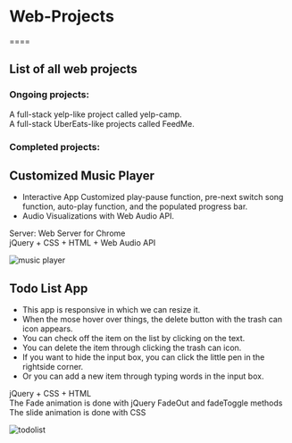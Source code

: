 # Web-Projects
====

List of all web projects
-------

### Ongoing projects:  
A full-stack yelp-like project called yelp-camp.  
A full-stack UberEats-like projects called FeedMe.  

### Completed projects:  

Customized Music Player
------
* Interactive App Customized play-pause function, pre-next switch song function, auto-play function, and the populated progress bar.  
* Audio Visualizations with Web Audio API.  

Server: Web Server for Chrome  
jQuery + CSS + HTML + Web Audio API  


![music player](https://user-images.githubusercontent.com/54572005/96385240-7cdadb00-1147-11eb-8256-32d6359a5b4a.gif)  

Todo List App  
----

* This app is responsive in which we can resize it.  
* When the mose hover over things, the delete button with the trash can icon appears.  
* You can check off the item on the list by clicking on the text.  
* You can delete the item through clicking the trash can icon.   
* If you want to hide the input box, you can click the little pen in the rightside corner.  
* Or you can add a new item through typing words in the input box.  

jQuery + CSS + HTML  
The Fade animation is done with jQuery FadeOut and fadeToggle methods  
The slide animation is done with CSS  


![todolist](https://user-images.githubusercontent.com/54572005/95415776-0982cf00-08e6-11eb-8075-278edcdeab3d.gif)
